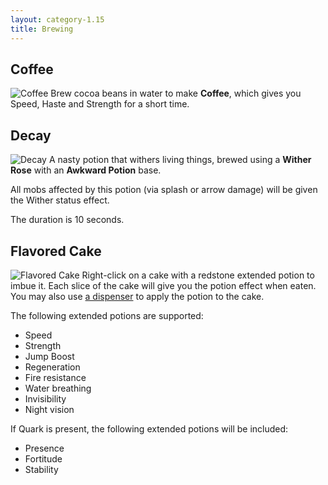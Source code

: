 ```yaml
---
layout: category-1.15
title: Brewing
---
```


## Coffee
![Coffee](https://i.postimg.cc/zGQ2j9SJ/Coffee.png)
Brew cocoa beans in water to make **Coffee**, which gives you Speed, Haste and Strength for a short time.

## Decay
![Decay](https://i.postimg.cc/v8vPj1L2/Decay.png)
A nasty potion that withers living things, brewed using a **Wither Rose** with an **Awkward Potion** base.

All mobs affected by this potion (via splash or arrow damage) will be given the Wither status effect.

The duration is 10 seconds.

## Flavored Cake
![Flavored Cake](https://i.postimg.cc/50SmZGvQ/Flavored-cake.png)
Right-click on a cake with a redstone extended potion to imbue it. Each slice of the cake will give you the potion effect when eaten. You may also use [a dispenser](https://www.youtube.com/watch?v=gPcuKgwFMps) to apply the potion to the cake.

The following extended potions are supported:
* Speed
* Strength
* Jump Boost
* Regeneration
* Fire resistance
* Water breathing
* Invisibility
* Night vision

If Quark is present, the following extended potions will be included:
* Presence
* Fortitude
* Stability